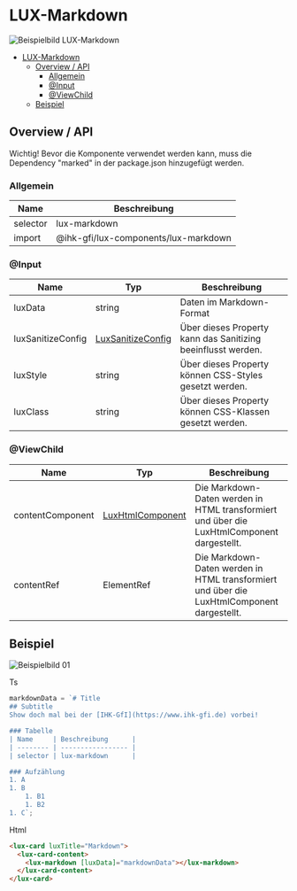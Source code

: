 # LUX-Markdown

![Beispielbild LUX-Markdown](https://raw.githubusercontent.com/wiki/IHK-GfI/lux-components-workspace/Versions/v19/lux‐markdown-v19-img.png)

- [LUX-Markdown](#lux-markdown)
  - [Overview / API](#overview--api)
    - [Allgemein](#allgemein)
    - [@Input](#input)
    - [@ViewChild](#viewchild)
  - [Beispiel](#beispiel)

## Overview / API

Wichtig! Bevor die Komponente verwendet werden kann, muss die Dependency "marked" in der package.json hinzugefügt
werden.

### Allgemein

| Name     | Beschreibung      |
| -------- | ----------------- |
| selector | lux-markdown      |
| import   | @ihk-gfi/lux-components/lux-markdown |

### @Input

| Name              | Typ                                                 | Beschreibung                                                 |
| ----------------- | --------------------------------------------------- | ------------------------------------------------------------ |
| luxData           | string                                              | Daten im Markdown-Format                                     |
| luxSanitizeConfig | [LuxSanitizeConfig](lux‐html-v19#LuxSanitizeConfig) | Über dieses Property kann das Sanitizing beeinflusst werden. |
| luxStyle          | string                                              | Über dieses Property können CSS-Styles gesetzt werden.       |
| luxClass          | string                                              | Über dieses Property können CSS-Klassen gesetzt werden.      |

### @ViewChild

| Name             | Typ                              | Beschreibung                                                                               |
| ---------------- | -------------------------------- | ------------------------------------------------------------------------------------------ |
| contentComponent | [LuxHtmlComponent](lux‐html-v19) | Die Markdown-Daten werden in HTML transformiert und über die LuxHtmlComponent dargestellt. |
| contentRef       | ElementRef                       | Die Markdown-Daten werden in HTML transformiert und über die LuxHtmlComponent dargestellt. |

## Beispiel

![Beispielbild 01](https://raw.githubusercontent.com/wiki/IHK-GfI/lux-components-workspace/Versions/v19/lux‐markdown-v19-img-01.png)

Ts

```typescript
markdownData = `# Title
## Subtitle
Show doch mal bei der [IHK-GfI](https://www.ihk-gfi.de) vorbei!

### Tabelle
| Name     | Beschreibung      |
| -------- | ----------------- |
| selector | lux-markdown      |

### Aufzählung
1. A
1. B
    1. B1
    1. B2
1. C`;
```

Html

```html
<lux-card luxTitle="Markdown">
  <lux-card-content>
    <lux-markdown [luxData]="markdownData"></lux-markdown>
  </lux-card-content>
</lux-card>
```
